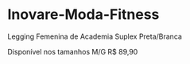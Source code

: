 # Inovare-Moda-Fitness
Legging Femenina de Academia Suplex Preta/Branca


Disponível nos tamanhos M/G
R$ 89,90
